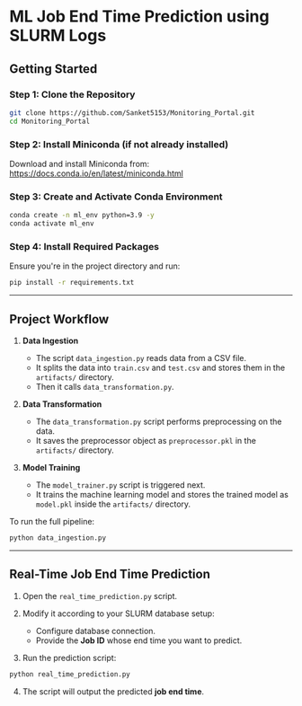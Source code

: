 # ML Job End Time Prediction using SLURM Logs

## Getting Started

### Step 1: Clone the Repository
```bash
git clone https://github.com/Sanket5153/Monitoring_Portal.git
cd Monitoring_Portal
```

### Step 2: Install Miniconda (if not already installed)
Download and install Miniconda from: https://docs.conda.io/en/latest/miniconda.html

### Step 3: Create and Activate Conda Environment
```bash
conda create -n ml_env python=3.9 -y
conda activate ml_env
```

### Step 4: Install Required Packages
Ensure you're in the project directory and run:
```bash
pip install -r requirements.txt
```

---

## Project Workflow

1. **Data Ingestion**
   - The script `data_ingestion.py` reads data from a CSV file.
   - It splits the data into `train.csv` and `test.csv` and stores them in the `artifacts/` directory.
   - Then it calls `data_transformation.py`.

2. **Data Transformation**
   - The `data_transformation.py` script performs preprocessing on the data.
   - It saves the preprocessor object as `preprocessor.pkl` in the `artifacts/` directory.

3. **Model Training**
   - The `model_trainer.py` script is triggered next.
   - It trains the machine learning model and stores the trained model as `model.pkl` inside the `artifacts/` directory.

To run the full pipeline:
```bash
python data_ingestion.py
```

---

## Real-Time Job End Time Prediction

1. Open the `real_time_prediction.py` script.
2. Modify it according to your SLURM database setup:
   - Configure database connection.
   - Provide the **Job ID** whose end time you want to predict.

3. Run the prediction script:
```bash
python real_time_prediction.py
```

4. The script will output the predicted **job end time**.
